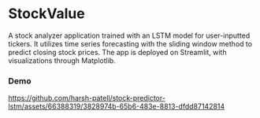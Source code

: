 # StockValue
A stock analyzer application trained with an LSTM model for user-inputted tickers. It utilizes time series forecasting with the sliding window method to predict closing stock prices. 
The app is deployed on Streamlit, with visualizations through Matplotlib.

### Demo
https://github.com/harsh-patell/stock-predictor-lstm/assets/66388319/3828974b-65b6-483e-8813-dfdd87142814


